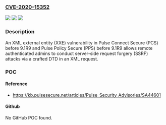 ### [CVE-2020-15352](https://cve.mitre.org/cgi-bin/cvename.cgi?name=CVE-2020-15352)
![](https://img.shields.io/static/v1?label=Product&message=n%2Fa&color=blue)
![](https://img.shields.io/static/v1?label=Version&message=n%2Fa&color=blue)
![](https://img.shields.io/static/v1?label=Vulnerability&message=n%2Fa&color=brighgreen)

### Description

An XML external entity (XXE) vulnerability in Pulse Connect Secure (PCS) before 9.1R9 and Pulse Policy Secure (PPS) before 9.1R9 allows remote authenticated admins to conduct server-side request forgery (SSRF) attacks via a crafted DTD in an XML request.

### POC

#### Reference
- https://kb.pulsesecure.net/articles/Pulse_Security_Advisories/SA44601

#### Github
No GitHub POC found.

